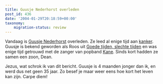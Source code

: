 ```yaml
---
title: Guusje Nederhorst overleden
post_id: 436
date: '2004-01-29T20:18:59+00:00'
taxonomy:
    migration-status: review
---
```

Vandaag is [Guusje Nederhorst](http://www.guusjenederhorst.nl/) overleden. Ze leed al enige tijd aan [kanker](http://www.kwfkankerbestrijding.nl/). Guusje is bekend geworden als Roos uit [Goede tijden, slechte tijden](http://www.gtst.nl/) en was enige tijd getrouwd met de zanger van popband [Kane](http://www.kane.nl/). Sinds kort hadden ze samen een zoon, Dean.

 Jezus, wat schrok ik van dit bericht. Guusje is 4 maanden jonger dan ik, en werd dus net geen 35 jaar. Zo besef je maar weer eens hoe kort het leven kan zijn. Carpe diem!